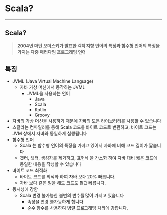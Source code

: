 # Scala?

---

## Scala?

> **2004년 마틴 오더스키가 발표한 객체 지향 언어의 특징과 함수형 언어의 특징을 가지는 다중 패러다임 프로그래밍 언어**
> 

## 특징

- JVML (Java Virtual Machine Language)
    - 자바 가상 머신에서 동작하는 JVML
        - JVML을 사용하는 언어
            - Java
            - Scala
            - Kotlin
            - Groovy
- 자바의 가상 머신을 사용하기 때문에 자바의 모든 라이브러리를 사용할 수 있습니다
- 스칼라는 컴파일러를 통해 Scala 코드를 바이트 코드로 변환하고, 바이트 코드는 JVM 상에서 자바와 동일하게 실행됩니다
- 함수형 언어
    - Scala 는 함수형 언어의 특징을 가지고 있어서 자바에 비해 코드 길이가 짧습니다
    - 겟터, 셋터, 생성자를 제거하고, 표현식 을 간소화 하여 자바 대비 짧은 코드에 동일한 내용을 작성할 수 있습니다
- 바이트 코드 최적화
    - 바이트 코드를 최적화 하여 자바 보다 20% 빠릅니다.
    - 자바 보다 같은 일을 해도 코드도 짫고 빠릅니다.
- 동시성에 강함
    - Scala 변경 불가능한 불변의 변수를 많이 가지고 있습니다
        - 속성을 변경 불가능하게 합니다
        - 순수 함수를 사용하여 병렬 프로그래밍 처리에 강합니다.